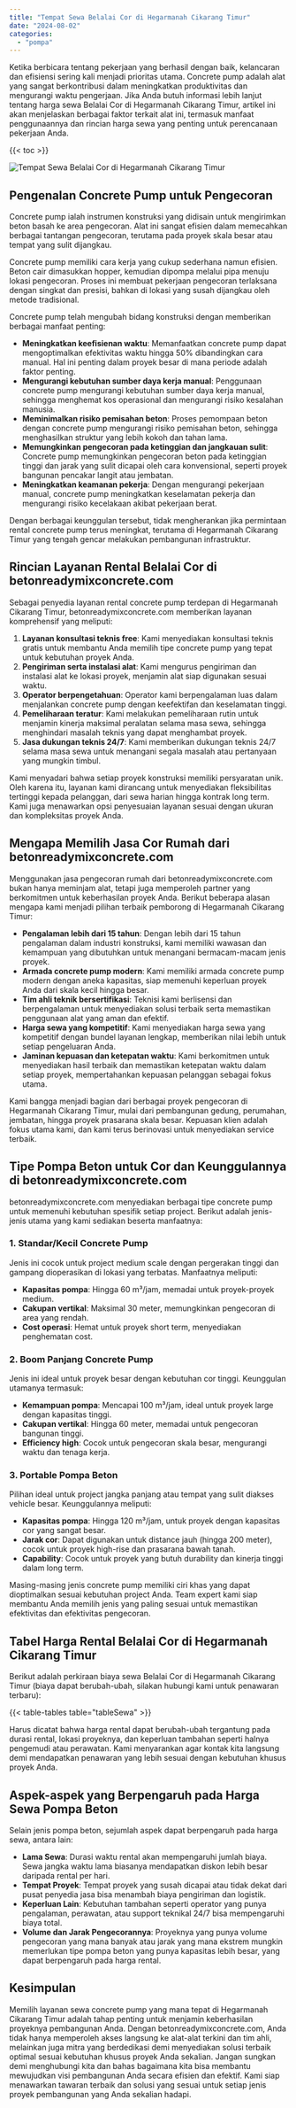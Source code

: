 ```yaml
---
title: "Tempat Sewa Belalai Cor di Hegarmanah Cikarang Timur"
date: "2024-08-02"
categories: 
  - "pompa"
---
```


Ketika berbicara tentang pekerjaan yang berhasil dengan baik, kelancaran dan efisiensi sering kali menjadi prioritas utama. Concrete pump adalah alat yang sangat berkontribusi dalam meningkatkan produktivitas dan mengurangi waktu pengerjaan. Jika Anda butuh informasi lebih lanjut tentang harga sewa Belalai Cor di Hegarmanah Cikarang Timur, artikel ini akan menjelaskan berbagai faktor terkait alat ini, termasuk manfaat penggunaannya dan rincian harga sewa yang penting untuk perencanaan pekerjaan Anda.

{{< toc >}}

![Tempat Sewa Belalai Cor di Hegarmanah Cikarang Timur](https://betoncor8.github.io/pump/concrete-pump%20(20).png)

## Pengenalan Concrete Pump untuk Pengecoran

Concrete pump ialah instrumen konstruksi yang didisain untuk mengirimkan beton basah ke area pengecoran. Alat ini sangat efisien dalam memecahkan berbagai tantangan pengecoran, terutama pada proyek skala besar atau tempat yang sulit dijangkau.

Concrete pump memiliki cara kerja yang cukup sederhana namun efisien. Beton cair dimasukkan hopper, kemudian dipompa melalui pipa menuju lokasi pengecoran. Proses ini membuat pekerjaan pengecoran terlaksana dengan singkat dan presisi, bahkan di lokasi yang susah dijangkau oleh metode tradisional.

Concrete pump telah mengubah bidang konstruksi dengan memberikan berbagai manfaat penting:

- **Meningkatkan keefisienan waktu**: Memanfaatkan concrete pump dapat mengoptimalkan efektivitas waktu hingga 50% dibandingkan cara manual. Hal ini penting dalam proyek besar di mana periode adalah faktor penting.
- **Mengurangi kebutuhan sumber daya kerja manual**: Penggunaan concrete pump mengurangi kebutuhan sumber daya kerja manual, sehingga menghemat kos operasional dan mengurangi risiko kesalahan manusia.
- **Meminimalkan risiko pemisahan beton**: Proses pemompaan beton dengan concrete pump mengurangi risiko pemisahan beton, sehingga menghasilkan struktur yang lebih kokoh dan tahan lama.
- **Memungkinkan pengecoran pada ketinggian dan jangkauan sulit**: Concrete pump memungkinkan pengecoran beton pada ketinggian tinggi dan jarak yang sulit dicapai oleh cara konvensional, seperti proyek bangunan pencakar langit atau jembatan.
- **Meningkatkan keamanan pekerja**: Dengan mengurangi pekerjaan manual, concrete pump meningkatkan keselamatan pekerja dan mengurangi risiko kecelakaan akibat pekerjaan berat.

Dengan berbagai keunggulan tersebut, tidak mengherankan jika permintaan rental concrete pump terus meningkat, terutama di Hegarmanah Cikarang Timur yang tengah gencar melakukan pembangunan infrastruktur.

## Rincian Layanan Rental Belalai Cor di betonreadymixconcrete.com

Sebagai penyedia layanan rental concrete pump terdepan di Hegarmanah Cikarang Timur, betonreadymixconcrete.com memberikan layanan komprehensif yang meliputi:

1. **Layanan konsultasi teknis free**: Kami menyediakan konsultasi teknis gratis untuk membantu Anda memilih tipe concrete pump yang tepat untuk kebutuhan proyek Anda.
2. **Pengiriman serta instalasi alat**: Kami mengurus pengiriman dan instalasi alat ke lokasi proyek, menjamin alat siap digunakan sesuai waktu.
3. **Operator berpengetahuan**: Operator kami berpengalaman luas dalam menjalankan concrete pump dengan keefektifan dan keselamatan tinggi.
4. **Pemeliharaan teratur**: Kami melakukan pemeliharaan rutin untuk menjamin kinerja maksimal peralatan selama masa sewa, sehingga menghindari masalah teknis yang dapat menghambat proyek.
5. **Jasa dukungan teknis 24/7**: Kami memberikan dukungan teknis 24/7 selama masa sewa untuk menangani segala masalah atau pertanyaan yang mungkin timbul.

Kami menyadari bahwa setiap proyek konstruksi memiliki persyaratan unik. Oleh karena itu, layanan kami dirancang untuk menyediakan fleksibilitas tertinggi kepada pelanggan, dari sewa harian hingga kontrak long term. Kami juga menawarkan opsi penyesuaian layanan sesuai dengan ukuran dan kompleksitas proyek Anda.

## Mengapa Memilih Jasa Cor Rumah dari betonreadymixconcrete.com

Menggunakan jasa pengecoran rumah dari betonreadymixconcrete.com bukan hanya meminjam alat, tetapi juga memperoleh partner yang berkomitmen untuk keberhasilan proyek Anda. Berikut beberapa alasan mengapa kami menjadi pilihan terbaik pemborong di Hegarmanah Cikarang Timur:

- **Pengalaman lebih dari 15 tahun**: Dengan lebih dari 15 tahun pengalaman dalam industri konstruksi, kami memiliki wawasan dan kemampuan yang dibutuhkan untuk menangani bermacam-macam jenis proyek.
- **Armada concrete pump modern**: Kami memiliki armada concrete pump modern dengan aneka kapasitas, siap memenuhi keperluan proyek Anda dari skala kecil hingga besar.
- **Tim ahli teknik bersertifikasi**: Teknisi kami berlisensi dan berpengalaman untuk menyediakan solusi terbaik serta memastikan penggunaan alat yang aman dan efektif.
- **Harga sewa yang kompetitif**: Kami menyediakan harga sewa yang kompetitif dengan bundel layanan lengkap, memberikan nilai lebih untuk setiap pengeluaran Anda.
- **Jaminan kepuasan dan ketepatan waktu**: Kami berkomitmen untuk menyediakan hasil terbaik dan memastikan ketepatan waktu dalam setiap proyek, mempertahankan kepuasan pelanggan sebagai fokus utama.

Kami bangga menjadi bagian dari berbagai proyek pengecoran di Hegarmanah Cikarang Timur, mulai dari pembangunan gedung, perumahan, jembatan, hingga proyek prasarana skala besar. Kepuasan klien adalah fokus utama kami, dan kami terus berinovasi untuk menyediakan service terbaik.

## Tipe Pompa Beton untuk Cor dan Keunggulannya di betonreadymixconcrete.com

betonreadymixconcrete.com menyediakan berbagai tipe concrete pump untuk memenuhi kebutuhan spesifik setiap project. Berikut adalah jenis-jenis utama yang kami sediakan beserta manfaatnya:

### 1\. Standar/Kecil Concrete Pump

Jenis ini cocok untuk project medium scale dengan pergerakan tinggi dan gampang dioperasikan di lokasi yang terbatas. Manfaatnya meliputi:

- **Kapasitas pompa**: Hingga 60 m³/jam, memadai untuk proyek-proyek medium.
- **Cakupan vertikal**: Maksimal 30 meter, memungkinkan pengecoran di area yang rendah.
- **Cost operasi**: Hemat untuk proyek short term, menyediakan penghematan cost.

### 2\. Boom Panjang Concrete Pump

Jenis ini ideal untuk proyek besar dengan kebutuhan cor tinggi. Keunggulan utamanya termasuk:

- **Kemampuan pompa**: Mencapai 100 m³/jam, ideal untuk proyek large dengan kapasitas tinggi.
- **Cakupan vertikal**: Hingga 60 meter, memadai untuk pengecoran bangunan tinggi.
- **Efficiency high**: Cocok untuk pengecoran skala besar, mengurangi waktu dan tenaga kerja.

### 3\. Portable Pompa Beton

Pilihan ideal untuk project jangka panjang atau tempat yang sulit diakses vehicle besar. Keunggulannya meliputi:

- **Kapasitas pompa**: Hingga 120 m³/jam, untuk proyek dengan kapasitas cor yang sangat besar.
- **Jarak cor**: Dapat digunakan untuk distance jauh (hingga 200 meter), cocok untuk proyek high-rise dan prasarana bawah tanah.
- **Capability**: Cocok untuk proyek yang butuh durability dan kinerja tinggi dalam long term.

Masing-masing jenis concrete pump memiliki ciri khas yang dapat dioptimalkan sesuai kebutuhan project Anda. Team expert kami siap membantu Anda memilih jenis yang paling sesuai untuk memastikan efektivitas dan efektivitas pengecoran.

## Tabel Harga Rental Belalai Cor di Hegarmanah Cikarang Timur

Berikut adalah perkiraan biaya sewa Belalai Cor di Hegarmanah Cikarang Timur (biaya dapat berubah-ubah, silakan hubungi kami untuk penawaran terbaru):

{{< table-tables table="tableSewa" >}}

Harus dicatat bahwa harga rental dapat berubah-ubah tergantung pada durasi rental, lokasi proyeknya, dan keperluan tambahan seperti halnya pengemudi atau perawatan. Kami menyarankan agar kontak kita langsung demi mendapatkan penawaran yang lebih sesuai dengan kebutuhan khusus proyek Anda.

## Aspek-aspek yang Berpengaruh pada Harga Sewa Pompa Beton

Selain jenis pompa beton, sejumlah aspek dapat berpengaruh pada harga sewa, antara lain:

- **Lama Sewa**: Durasi waktu rental akan mempengaruhi jumlah biaya. Sewa jangka waktu lama biasanya mendapatkan diskon lebih besar daripada rental per hari.
- **Tempat Proyek**: Tempat proyek yang susah dicapai atau tidak dekat dari pusat penyedia jasa bisa menambah biaya pengiriman dan logistik.
- **Keperluan Lain**: Kebutuhan tambahan seperti operator yang punya pengalaman, perawatan, atau support teknikal 24/7 bisa mempengaruhi biaya total.
- **Volume dan Jarak Pengecorannya**: Proyeknya yang punya volume pengecoran yang mana banyak atau jarak yang mana ekstrem mungkin memerlukan tipe pompa beton yang punya kapasitas lebih besar, yang dapat berpengaruh pada harga rental.

## Kesimpulan

Memilih layanan sewa concrete pump yang mana tepat di Hegarmanah Cikarang Timur adalah tahap penting untuk menjamin keberhasilan proyeknya pembangunan Anda. Dengan betonreadymixconcrete.com, Anda tidak hanya memperoleh akses langsung ke alat-alat terkini dan tim ahli, melainkan juga mitra yang berdedikasi demi menyediakan solusi terbaik optimal sesuai kebutuhan khusus proyek Anda sekalian. Jangan sungkan demi menghubungi kita dan bahas bagaimana kita bisa membantu mewujudkan visi pembangunan Anda secara efisien dan efektif. Kami siap menawarkan tawaran terbaik dan solusi yang sesuai untuk setiap jenis proyek pembangunan yang Anda sekalian hadapi.

